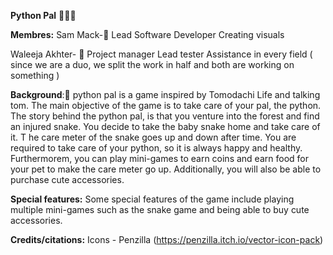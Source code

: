 **Python Pal** 🐍🐍🐍

**Membres:** 
Sam Mack-👩
Lead Software Developer
Creating visuals 


Waleeja Akhter- 👩
Project manager
Lead tester 
Assistance in every field ( since we are a duo, we split the work in half and both are working on something )



**Background**:🌇
python pal is a game inspired by Tomodachi Life and talking tom. The main objective of the game is to take care of your pal, the python. 
The story behind the python pal, is that you venture into the forest and find an injured snake. You decide to take the baby snake home and take care of it. T
he care meter of the snake goes up and down after time. You are required to take care of your python, so it is always happy and healthy. Furthermorem, 
you can play mini-games to earn coins and earn food for your pet to make the care meter go up. Additionally, you will also be able to purchase cute accessories. 
 
**Special features:** 
Some special features of the game include playing multiple mini-games such as the snake game and being able to buy cute accessories. 

**Credits/citations:**
Icons - Penzilla (https://penzilla.itch.io/vector-icon-pack)

